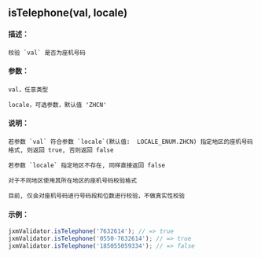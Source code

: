 
## isTelephone(val, locale)

#### 描述：

    校验 `val` 是否为座机号码

#### 参数：

    val，任意类型

    locale，可选参数，默认值 'ZHCN'

#### 说明：

    若参数 `val` 符合参数 `locale`(默认值:  LOCALE_ENUM.ZHCN) 指定地区的座机号码格式, 则返回 true, 否则返回 false

    若参数 `locale` 指定地区不存在, 同样直接返回 false

    对于不同地区使用其所在地区的座机号码校验格式

    目前, 仅会对座机号码进行号码段和位数进行校验，不做真实性校验

#### 示例：

```javascript
jxmValidator.isTelephone('7632614'); // => true
jxmValidator.isTelephone('0550-7632614'); // => true
jxmValidator.isTelephone('185055059334'); // => false
```
